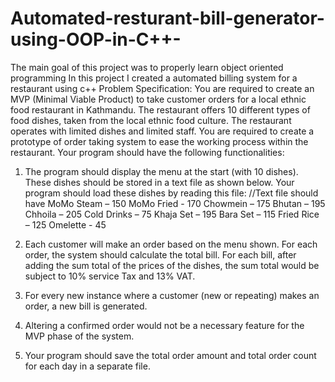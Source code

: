 # Automated-resturant-bill-generator-using-OOP-in-C++-
The main goal of this project was to properly learn object oriented programming
In this project I created a automated billing system for a restaurant using c++
Problem Specification: 
You are required to create an MVP (Minimal Viable Product) to take customer orders for a local ethnic food restaurant in Kathmandu. The restaurant offers 10 different types of food dishes, taken from the local ethnic food culture. The restaurant operates with limited dishes and limited staff. You are required to create a prototype of order taking system to ease the working process within the restaurant. Your program should have the following functionalities: 
1.	The program should display the menu at the start (with 10 dishes). These dishes should be stored in a text file as shown below. Your program should load these dishes by reading this file: 
//Text file should have
MoMo Steam – 150
MoMo Fried - 170
Chowmein – 175
Bhutan – 195
Chhoila – 205
Cold Drinks – 75
Khaja Set – 195
Bara Set – 115
Fried Rice – 125
Omelette - 45

2.	Each customer will make an order based on the menu shown. For each order, the system should calculate the total bill. For each bill, after adding the sum total of the prices of the dishes, the sum total would be subject to 10% service Tax and 13% VAT. 
3.	For every new instance where a customer (new or repeating) makes an order, a new bill is generated. 
4.	Altering a confirmed order would not be a necessary feature for the MVP phase of the system. 
5.	Your program should save the total order amount and total order count for each day in a separate file. 

